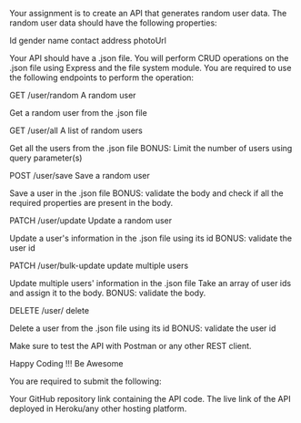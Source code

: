 Your assignment is to create an API that generates random user data. The random user data should have the following properties:

Id
gender
name
contact
address
photoUrl

Your API should have a .json file. You will perform CRUD operations on the .json file using Express and the file system module. You are required to use the following endpoints to perform the operation:

GET /user/random A random user

Get a random user from the .json file

GET /user/all A list of random users

Get all the users from the .json file
BONUS: Limit the number of users using query parameter(s)

POST /user/save Save a random user

Save a user in the .json file
BONUS: validate the body and check if all the required properties are present in the body.

PATCH /user/update Update a random user

Update a user's information in the .json file using its id
BONUS: validate the user id

PATCH /user/bulk-update update multiple users

Update multiple users' information in the .json file
Take an array of user ids and assign it to the body.
BONUS: validate the body.

DELETE /user/ delete

Delete a user from the .json file using its id
BONUS: validate the user id

Make sure to test the API with Postman or any other REST client.

Happy Coding !!! Be Awesome

You are required to submit the following:

Your GitHub repository link containing the API code.
The live link of the API deployed in Heroku/any other hosting platform.
